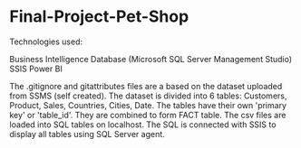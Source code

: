# Final-Project-Pet-Shop
Technologies used:

Business Intelligence
Database (Microsoft SQL Server Management Studio)
SSIS
Power BI 

The .gitignore and gitattributes files are a based on the dataset uploaded from SSMS (self created). The dataset is divided into 6 tables: Customers, 
Product, Sales, Countries, Cities, Date. The tables have their own 'primary key' or 'table_id'. They are combined to form FACT table. 
The csv files are loaded into SQL tables on localhost. 
The SQL is connected with SSIS to display all tables using SQL Server agent. 
